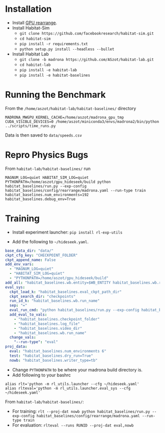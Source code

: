 # Installation
* Install [GPU rearrange](https://github.com/shacklettbp/gpu_hideseek).
* Install Habitat-Sim
    * `git clone https://github.com/facebookresearch/habitat-sim.git`
    * `cd habitat-sim`
    * `pip install -r requirements.txt`
    * `python setup.py install --headless --bullet`
* Install Habitat Lab
    * `git clone -b madrona https://github.com/ASzot/habitat-lab.git`
    * `cd habitat-lab`
    * `pip install -e habitat-lab`
    * `pip install -e habitat-baselines`

# Running the Benchmark
From the `/home/aszot/habitat-lab/habitat-baselines/` directory
```unix
MADRONA_MWGPU_KERNEL_CACHE=/home/aszot/madrona_gpu_tmp CUDA_VISIBLE_DEVICES=0 /home/aszot/miniconda3/envs/madrona2/bin/python ../scripts/time_runs.py
```
Data is then saved to `data/speeds.csv`

# Repro Physics Bugs
From `habitat-lab/habitat-baselines/` run 
```
MAGNUM_LOG=quiet HABITAT_SIM_LOG=quiet PYTHONPATH=/home/aszot/gpu_hideseek/build python habitat_baselines/run.py --exp-config habitat_baselines/config/rearrange/madrona.yaml --run-type train habitat_baselines.num_environments=192 habitat_baselines.debug_env=True
```
# Training
* Install experiment launcher: `pip install rl-exp-utils`

* Add the following to `~/hideseek.yaml`.
```yaml
base_data_dir: "data/"
ckpt_cfg_key: "CHECKPOINT_FOLDER"
ckpt_append_name: False
add_env_vars:
  - "MAGNUM_LOG=quiet"
  - "HABITAT_SIM_LOG=quiet"
  - "PYTHONPATH=/home/aszot/gpu_hideseek/build"
add_all: "habitat_baselines.wb.entity=$WB_ENTITY habitat_baselines.wb.run_name=$SLURM_ID habitat_baselines.wb.project_name=$PROJECT_NAME habitat_baselines.checkpoint_folder=$DATA_DIR/checkpoints/$SLURM_ID/ habitat_baselines.video_dir=$DATA_DIR/vids/$SLURM_ID/ habitat_baselines.log_file=$DATA_DIR/logs/$SLURM_ID.log habitat_baselines.tensorboard_dir=$DATA_DIR/tb/$SLURM_ID/ habitat_baselines.writer_type=wb"
eval_sys:
  ckpt_load_k: "habitat_baselines.eval_ckpt_path_dir"
  ckpt_search_dir: "checkpoints"
  run_id_k: "habitat_baselines.wb.run_name"
  sep: "="
  eval_run_cmd: "python habitat_baselines/run.py --exp-config habitat_baselines/config/rearrange/madrona.yaml --run-type train"
  add_eval_to_vals:
    - "habitat_baselines.checkpoint_folder"
    - "habitat_baselines.log_file"
    - "habitat_baselines.video_dir"
    - "habitat_baselines.wb.run_name"
  change_vals:
    "--run-type": "eval"
proj_data:
  eval: "habitat_baselines.num_environments 6"
  test: "habitat_baselines.dry_run=True"
  nowb: "habitat_baselines.writer_type=tb"
```
- Change `PYTHONPATH` to be where your madrona build directory is.
- Add following to your bashrc
```
alias rlt='python -m rl_utils.launcher --cfg ~/hideseek.yaml'
alias rlteval='python -m rl_utils.launcher.eval_sys --cfg ~/hideseek.yaml'
```
From `habitat-lab/habitat-baselines/`:
* For training: `rlt --proj-dat nowb python habitat_baselines/run.py --exp-config habitat_baselines/config/rearrange/madrona.yaml --run-type train`
* For evaluation: `rlteval --runs RUNID --proj-dat eval,nowb`
